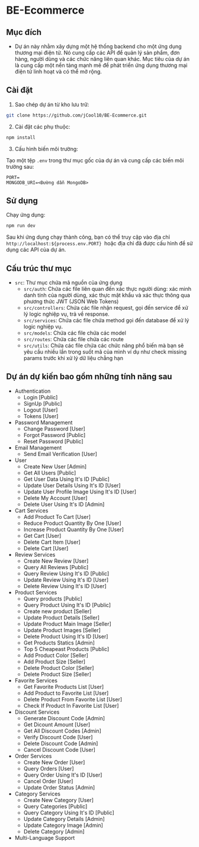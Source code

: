# BE-Ecommerce

## Mục đích

- Dự án này nhằm xây dựng một hệ thống backend cho một ứng dụng thương mại điện tử. Nó cung cấp các API để quản lý sản phẩm, đơn hàng, người dùng và các chức năng liên quan khác. Mục tiêu của dự án là cung cấp một nền tảng mạnh mẽ để phát triển ứng dụng thương mại điện tử linh hoạt và có thể mở rộng.

## Cài đặt

1. Sao chép dự án từ kho lưu trữ:

```bash
git clone https://github.com/jCool10/BE-Ecommerce.git
```

2. Cài đặt các phụ thuộc:

```bash
npm install
```

3. Cấu hình biến môi trường:

Tạo một tệp `.env` trong thư mục gốc của dự án và cung cấp các biến môi trường sau:

```.env
PORT=
MONGODB_URI=<Đường dẫn MongoDB>
```

## Sử dụng

Chạy ứng dụng:

```bash
npm run dev
```

Sau khi ứng dụng chạy thành công, bạn có thể truy cập vào địa chỉ `http://localhost:${process.env.PORT} `hoặc địa chỉ đã được cấu hình để sử dụng các API của dự án.

## Cấu trúc thư mục

- `src`: Thư mục chứa mã nguồn của ứng dụng
  - `src/auth`: Chứa các file liên quan đến xác thực người dùng: xác minh danh tính của người dùng, xác thực mật khẩu và xác thực thông qua phương thức JWT (JSON Web Tokens)
  - `src/controllers`: Chứa các file nhận request, gọi đến service để xử lý logic nghiệp vụ, trả về response.
  - `src/services`: Chứa các file chứa method gọi đến database để xử lý logic nghiệp vụ.
  - `src/models`: Chứa các file chứa các model
  - `src/routes`: Chứa các file chứa các route
  - `src/utils`: Chứa các file chứa các chức năng phổ biến mà bạn sẽ yêu cầu nhiều lần trong suốt mã của mình ví dụ như check missing params trước khi xử lý dữ liệu chẳng hạn

## Dự án dự kiến bao gồm những tính năng sau

- Authentication
  - Login [Public]
  - SignUp [Public]
  - Logout [User]
  - Tokens [User]
- Password Management
  - Change Password [User]
  - Forgot Password [Public]
  - Reset Password [Public]
- Email Management
  - Send Email Verification [User]
- User
  - Create New User [Admin]
  - Get All Users [Public]
  - Get User Data Using It's ID [Public]
  - Update User Details Using It's ID [User]
  - Update User Profile Image Using It's ID [User]
  - Delete My Account [User]
  - Delete User Using It's ID [Admin]
- Cart Services
  - Add Product To Cart [User]
  - Reduce Product Quantity By One [User]
  - Increase Product Quantity By One [User]
  - Get Cart [User]
  - Delete Cart Item [User]
  - Delete Cart [User]
- Review Services
  - Create New Review [User]
  - Query All Reviews [Public]
  - Query Review Using It's ID [Public]
  - Update Review Using It's ID [User]
  - Delete Review Using It's ID [User]
- Product Services
  - Query products [Public]
  - Query Product Using It's ID [Public]
  - Create new product [Seller]
  - Update Product Details [Seller]
  - Update Product Main Image [Seller]
  - Update Product Images [Seller]
  - Delete Product Using It's ID [User]
  - Get Products Statics [Admin]
  - Top 5 Cheapeast Products [Public]
  - Add Product Color [Seller]
  - Add Product Size [Seller]
  - Delete Product Color [Seller]
  - Delete Product Size [Seller]
- Favorite Services
  - Get Favorite Products List [User]
  - Add Product to Favorite List [User]
  - Delete Product From Favorite List [User]
  - Check If Product In Favorite List [User]
- Discount Services
  - Generate Discount Code [Admin]
  - Get Dicount Amount [User]
  - Get All Discount Codes [Admin]
  - Verify Discount Code [User]
  - Delete Discount Code [Admin]
  - Cancel Discount Code [User]
- Order Services
  - Create New Order [User]
  - Query Orders [User]
  - Query Order Using It's ID [User]
  - Cancel Order [User]
  - Update Order Status [Admin]
- Category Services
  - Create New Category [User]
  - Query Categories [Public]
  - Query Category Using It's ID [Public]
  - Update Category Details [Admin]
  - Update Category Image [Admin]
  - Delete Category [Admin]
- Multi-Language Support
